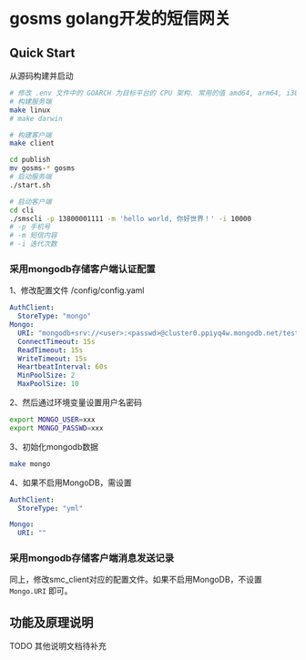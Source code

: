 # gosms golang开发的短信网关

## Quick Start

从源码构建并启动

```bash
# 修改 .env 文件中的 GOARCH 为目标平台的 CPU 架构. 常用的值 amd64, arm64, i386, armhf等
# 构建服务端
make linux
# make darwin

# 构建客户端 
make client

cd publish
mv gosms-* gosms
# 启动服务端 
./start.sh

# 启动客户端
cd cli
./smscli -p 13800001111 -m 'hello world, 你好世界！' -i 10000
# -p 手机号
# -m 短信内容
# -i 迭代次数
```

### 采用mongodb存储客户端认证配置

1、修改配置文件 /config/config.yaml

```yaml
AuthClient:
  StoreType: "mongo"
Mongo:
  URI: "mongodb+srv://<user>:<passwd>@cluster0.ppiyq4w.mongodb.net/test"
  ConnectTimeout: 15s
  ReadTimeout: 15s
  WriteTimeout: 15s
  HeartbeatInterval: 60s
  MinPoolSize: 2
  MaxPoolSize: 10
```

2、然后通过环境变量设置用户名密码

```bash
export MONGO_USER=xxx
export MONGO_PASSWD=xxx
```

3、初始化mongodb数据

```bash
make mongo
```

4、如果不启用MongoDB，需设置

```yaml
AuthClient:
  StoreType: "yml"

Mongo:
  URI: ""
````

### 采用mongodb存储客户端消息发送记录

同上，修改smc_client对应的配置文件。如果不启用MongoDB，不设置 `Mongo.URI` 即可。

## 功能及原理说明

TODO 其他说明文档待补充